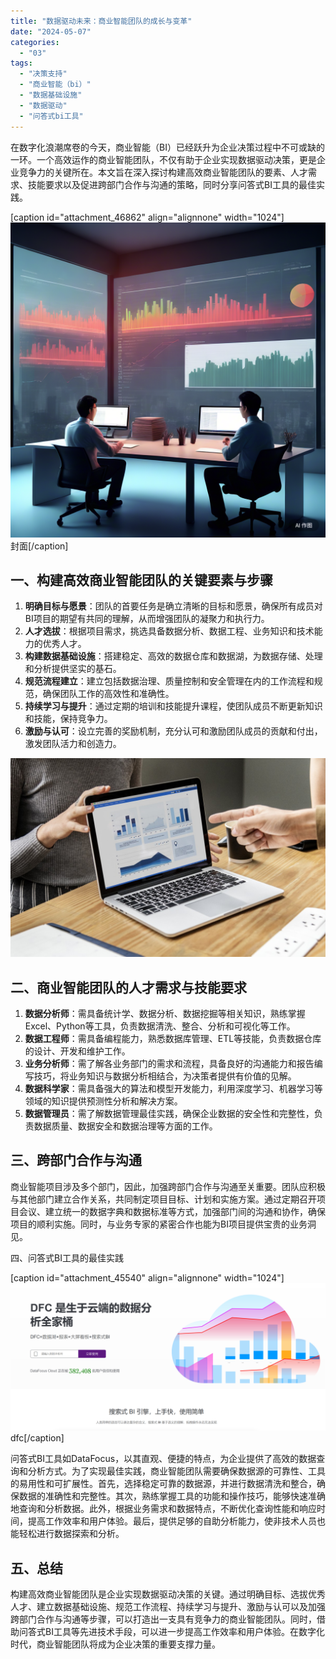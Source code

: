 ```yaml
---
title: "数据驱动未来：商业智能团队的成长与变革"
date: "2024-05-07"
categories: 
  - "03"
tags: 
  - "决策支持"
  - "商业智能（bi）"
  - "数据基础设施"
  - "数据驱动"
  - "问答式bi工具"
---
```


在数字化浪潮席卷的今天，商业智能（BI）已经跃升为企业决策过程中不可或缺的一环。一个高效运作的商业智能团队，不仅有助于企业实现数据驱动决策，更是企业竞争力的关键所在。本文旨在深入探讨构建高效商业智能团队的要素、人才需求、技能要求以及促进跨部门合作与沟通的策略，同时分享问答式BI工具的最佳实践。

\[caption id="attachment\_46862" align="alignnone" width="1024"\]![](images/1715043619-d4a6a2937eee408c865f2f730e6661a6_141584271.png) 封面\[/caption\]

## 一、构建高效商业智能团队的关键要素与步骤

1. **明确目标与愿景**：团队的首要任务是确立清晰的目标和愿景，确保所有成员对BI项目的期望有共同的理解，从而增强团队的凝聚力和执行力。
2. **人才选拔**：根据项目需求，挑选具备数据分析、数据工程、业务知识和技术能力的优秀人才。
3. **构建数据基础设施**：搭建稳定、高效的数据仓库和数据湖，为数据存储、处理和分析提供坚实的基石。
4. **规范流程建立**：建立包括数据治理、质量控制和安全管理在内的工作流程和规范，确保团队工作的高效性和准确性。
5. **持续学习与提升**：通过定期的培训和技能提升课程，使团队成员不断更新知识和技能，保持竞争力。
6. **激励与认可**：设立完善的奖励机制，充分认可和激励团队成员的贡献和付出，激发团队活力和创造力。

![image.png](images/1654755080-image-png.png)

## 二、商业智能团队的人才需求与技能要求

1. **数据分析师**：需具备统计学、数据分析、数据挖掘等相关知识，熟练掌握Excel、Python等工具，负责数据清洗、整合、分析和可视化等工作。
2. **数据工程师**：需具备编程能力，熟悉数据库管理、ETL等技能，负责数据仓库的设计、开发和维护工作。
3. **业务分析师**：需了解各业务部门的需求和流程，具备良好的沟通能力和报告编写技巧，将业务知识与数据分析相结合，为决策者提供有价值的见解。
4. **数据科学家**：需具备强大的算法和模型开发能力，利用深度学习、机器学习等领域的知识提供预测性分析和解决方案。
5. **数据管理员**：需了解数据管理最佳实践，确保企业数据的安全性和完整性，负责数据质量、数据安全和数据治理等方面的工作。

## 三、跨部门合作与沟通

商业智能项目涉及多个部门，因此，加强跨部门合作与沟通至关重要。团队应积极与其他部门建立合作关系，共同制定项目目标、计划和实施方案。通过定期召开项目会议、建立统一的数据字典和数据标准等方式，加强部门间的沟通和协作，确保项目的顺利实施。同时，与业务专家的紧密合作也能为BI项目提供宝贵的业务洞见。

四、问答式BI工具的最佳实践

\[caption id="attachment\_45540" align="alignnone" width="1024"\]![](images/1686616238-%E5%BE%AE%E4%BF%A1%E6%88%AA%E5%9B%BE_20230512142316.png) dfc\[/caption\]

问答式BI工具如DataFocus，以其直观、便捷的特点，为企业提供了高效的数据查询和分析方式。为了实现最佳实践，商业智能团队需要确保数据源的可靠性、工具的易用性和可扩展性。首先，选择稳定可靠的数据源，并进行数据清洗和整合，确保数据的准确性和完整性。其次，熟练掌握工具的功能和操作技巧，能够快速准确地查询和分析数据。此外，根据业务需求和数据特点，不断优化查询性能和响应时间，提高工作效率和用户体验。最后，提供足够的自助分析能力，使非技术人员也能轻松进行数据探索和分析。

## 五、总结

构建高效商业智能团队是企业实现数据驱动决策的关键。通过明确目标、选拔优秀人才、建立数据基础设施、规范工作流程、持续学习与提升、激励与认可以及加强跨部门合作与沟通等步骤，可以打造出一支具有竞争力的商业智能团队。同时，借助问答式BI工具等先进技术手段，可以进一步提高工作效率和用户体验。在数字化时代，商业智能团队将成为企业决策的重要支撑力量。
